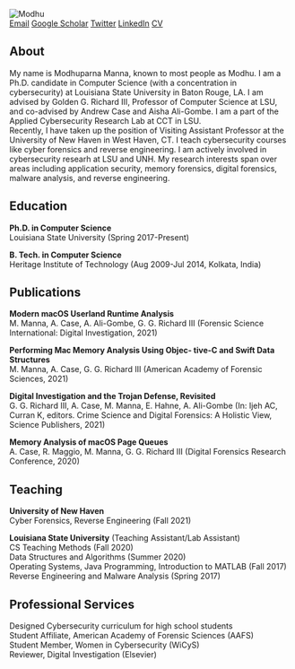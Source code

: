 ![Modhu](https://user-images.githubusercontent.com/29296313/129455170-0f8426fe-e1fb-427a-a78f-e651860913be.jpeg)  
[Email](mailto:modhuparnamanna10@gmail.com) [Google Scholar](https://scholar.google.com/citations?hl=en&user=eIamwJUAAAAJ) [Twitter](https://twitter.com/modhuparna) [LinkedIn](https://linkedin.com/in/modhuparna-manna-5217b035) [CV](https://github.com/Modhuparna/Modhuparna.github.io/files/6987005/currentCVweb.pdf)  
<!-- 
![Modhu](https://user-images.githubusercontent.com/29296313/129455170-0f8426fe-e1fb-427a-a78f-e651860913be.jpeg)   
[Email](mailto:modhuparnamanna10@gmail.com)  
[Google Scholar](https://scholar.google.com/citations?hl=en&user=eIamwJUAAAAJ)  
[Twitter](https://twitter.com/modhuparna)  
[LinkedIn](https://linkedin.com/in/modhuparna-manna-5217b035)  
[CV](https://github.com/Modhuparna/Modhuparna.github.io/files/6987005/currentCVweb.pdf)   -->

## About 
My name is Modhuparna Manna, known to most people as Modhu. I am a Ph.D. candidate in Computer Science (with a concentration in cybersecurity) at Louisiana State University in Baton Rouge, LA. I am advised by Golden G. Richard III, Professor of Computer Science at LSU, and co-advised by Andrew Case and Aisha Ali-Gombe. I am a part of the Applied Cybersecurity Research Lab at CCT in LSU. &nbsp;  
Recently, I have taken up the position of Visiting Assistant Professor at the University of New Haven in West Haven, CT. I teach cybersecurity courses like cyber forensics and reverse engineering. I am actively involved in cybersecurity researh at LSU and UNH. My research interests span over areas including application security, memory forensics, digital forensics, malware analysis, and reverse engineering. 

## Education
**Ph.D. in Computer Science** &nbsp;  
Louisiana State University (Spring 2017-Present)

**B. Tech. in Computer Science** &nbsp;   
Heritage Institute of Technology (Aug 2009-Jul 2014, Kolkata, India)

## Publications

**Modern macOS Userland Runtime Analysis**  
M. Manna, A. Case, A. Ali-Gombe, G. G. Richard III (Forensic Science International: Digital Investigation, 2021)

**Performing Mac Memory Analysis Using Objec- tive-C and Swift Data Structures**  
M. Manna, A. Case, G. G. Richard III (American Academy of Forensic Sciences, 2021)

**Digital Investigation and the Trojan Defense, Revisited**  
G. G. Richard III, A. Case, M. Manna, E. Hahne, A. Ali-Gombe (In: Ijeh AC, Curran K, editors. Crime Science and Digital Forensics: A Holistic View, Science Publishers, 2021)

**Memory Analysis of macOS Page Queues**  
A. Case, R. Maggio, M. Manna, G. G. Richard III (Digital Forensics Research Conference, 2020)

## Teaching

**University of New Haven**  
Cyber Forensics, Reverse Engineering (Fall 2021)

**Louisiana State University** (Teaching Assistant/Lab Assistant)  
CS Teaching Methods (Fall 2020)  
Data Structures and Algorithms (Summer 2020)  
Operating Systems, Java Programming, Introduction to MATLAB (Fall 2017)  
Reverse Engineering and Malware Analysis (Spring 2017)  
 
## Professional Services 
Designed Cybersecurity curriculum for high school students  
Student Affiliate, American Academy of Forensic Sciences (AAFS)  
Student Member, Women in Cybersecurity (WiCyS)  
Reviewer, Digital Investigation (Elsevier)

